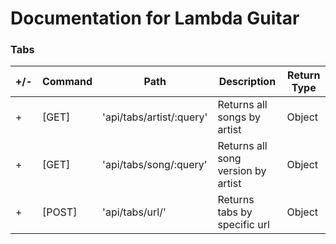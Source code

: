 # Documentation for Lambda Guitar

### Tabs

| +/- | Command  | Path                             | Description                                  | Return Type |
| --- | -------- | -------------------------------- | -------------------------------------------- | ----------- |
| +   | [GET]    | 'api/tabs/artist/:query'         | Returns all songs by artist                  | Object      |
| +   | [GET]    | 'api/tabs/song/:query'           | Returns all song version by artist           | Object      |
| +   | [POST]   | 'api/tabs/url/'                  | Returns tabs by specific url                 | Object      |

